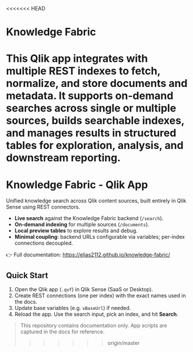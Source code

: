 <<<<<<< HEAD
# Knowledge Fabric
This Qlik app integrates with multiple REST indexes to fetch, normalize, and store documents and metadata. It supports on-demand searches across single or multiple sources, builds searchable indexes, and manages results in structured tables for exploration, analysis, and downstream reporting.
=======
# Knowledge Fabric - Qlik App

Unified knowledge search across Qlik content sources, built entirely in Qlik Sense using REST connectors.

- **Live search** against the Knowledge Fabric backend (`/search`).
- **On-demand indexing** for multiple sources (`/documents`).
- **Local preview tables** to explore results and debug.
- **Minimal coupling**: backend URLs configurable via variables; per-index connections decoupled.

👉 Full documentation: https://elias2112.github.io/knowledge-fabric/

## Quick Start

1. Open the Qlik app (`.qvf`) in Qlik Sense (SaaS or Desktop).
2. Create REST connections (one per index) with the exact names used in the docs.
3. Update base variables (e.g. `vBaseUrl`) if needed.
4. Reload the app. Use the search input, pick an index, and hit **Search**.

> This repository contains documentation only. App scripts are captured in the docs for reference.
>>>>>>> origin/master
